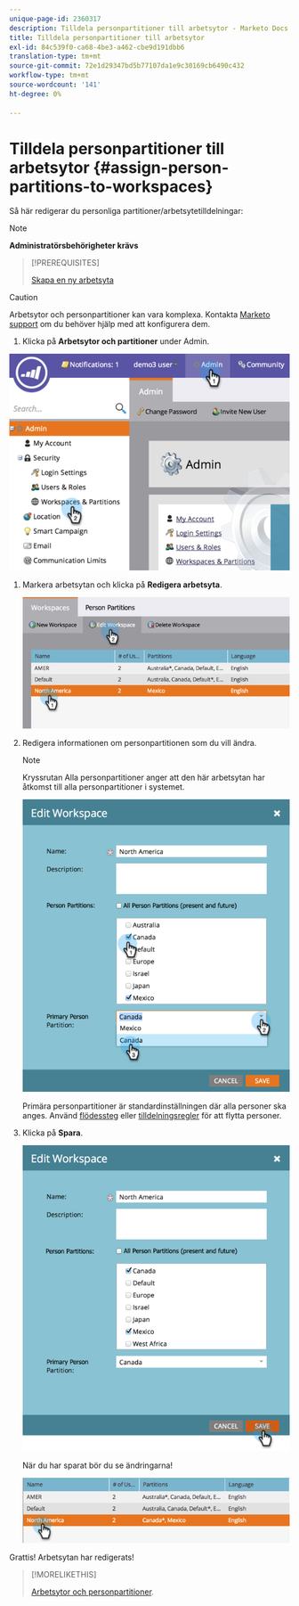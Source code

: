 ```yaml
---
unique-page-id: 2360317
description: Tilldela personpartitioner till arbetsytor - Marketo Docs - produktdokumentation
title: Tilldela personpartitioner till arbetsytor
exl-id: 84c539f0-ca68-4be3-a462-cbe9d191dbb6
translation-type: tm+mt
source-git-commit: 72e1d29347bd5b77107da1e9c30169cb6490c432
workflow-type: tm+mt
source-wordcount: '141'
ht-degree: 0%

---
```


# Tilldela personpartitioner till arbetsytor {#assign-person-partitions-to-workspaces}

Så här redigerar du personliga partitioner/arbetsytetilldelningar:

>[!NOTE]
>
>**Administratörsbehörigheter krävs**

>[!PREREQUISITES]
>
>[Skapa en ny arbetsyta](/help/marketo/product-docs/administration/workspaces-and-person-partitions/create-a-new-workspace.md)

>[!CAUTION]
>
>Arbetsytor och personpartitioner kan vara komplexa. Kontakta [Marketo support](https://nation.marketo.com/t5/Support/ct-p/Support) om du behöver hjälp med att konfigurera dem.

1. Klicka på **Arbetsytor och partitioner** under Admin.

![](assets/image2014-9-17-11-3a13-3a24.png)

1. Markera arbetsytan och klicka på **Redigera arbetsyta**.

   ![](assets/two-3.png)

1. Redigera informationen om personpartitionen som du vill ändra.

   >[!NOTE]
   >
   >Kryssrutan Alla personpartitioner anger att den här arbetsytan har åtkomst till alla personpartitioner i systemet.

   ![](assets/three-3.png)

   Primära personpartitioner är standardinställningen där alla personer ska anges. Använd [flödessteg](/help/marketo/product-docs/core-marketo-concepts/smart-campaigns/flow-actions/use-add-choice-in-a-flow-step.md) eller [tilldelningsregler](/help/marketo/product-docs/administration/workspaces-and-person-partitions/assigning-person-partitions-with-assignment-rules.md) för att flytta personer.

1. Klicka på **Spara**.

   ![](assets/four-3.png)

   När du har sparat bör du se ändringarna!

   ![](assets/image2014-9-17-11-3a14-3a53.png)

Grattis! Arbetsytan har redigerats!

>[!MORELIKETHIS]
>
>[Arbetsytor och personpartitioner](/help/marketo/product-docs/administration/workspaces-and-person-partitions/understanding-workspaces-and-person-partitions.md).
